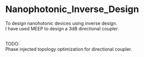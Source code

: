 # Nanophotonic_Inverse_Design
To design nanohotonic devices using inverse design.<br />
I have used MEEP to design a 3dB directional coupler.<br /><br/>

TODO:<br/>
Phase injected topology optimization for directional coupler.<br />
